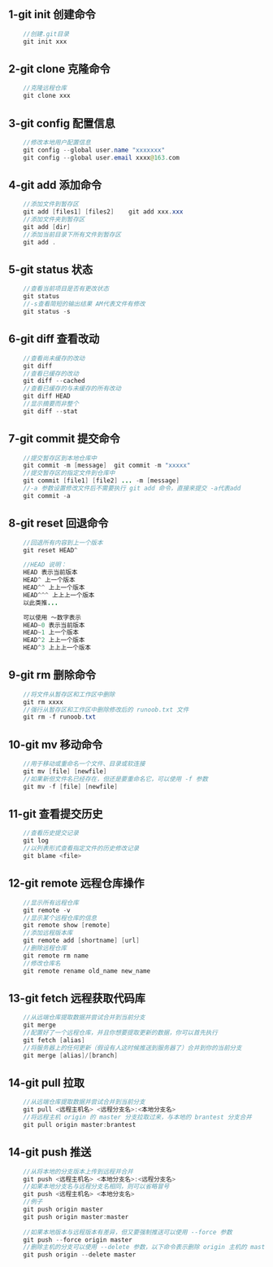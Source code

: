 ## 1-git init 创建命令
``` java
    //创建.git目录
    git init xxx
```

## 2-git clone 克隆命令
``` java
    //克隆远程仓库
    git clone xxx
```

## 3-git config 配置信息
``` java
    //修改本地用户配置信息
    git config --global user.name "xxxxxxx"
    git config --global user.email xxxx@163.com
```

## 4-git add 添加命令
``` java
    //添加文件到暂存区
    git add [files1] [files2]    git add xxx.xxx
    //添加文件夹到暂存区
    git add [dir]
    //添加当前目录下所有文件到暂存区
    git add .
```

## 5-git status 状态
``` java
    //查看当前项目是否有更改状态
    git status
    //-s查看简短的输出结果 AM代表文件有修改
    git status -s
```

## 6-git diff 查看改动
``` java
    //查看尚未缓存的改动
    git diff
    //查看已缓存的改动
    git diff --cached
    //查看已缓存的与未缓存的所有改动
    git diff HEAD
    //显示摘要而非整个
    git diff --stat
```

## 7-git commit 提交命令
``` java
    //提交暂存区到本地仓库中
    git commit -m [message]  git commit -m "xxxxx"
    //提交暂存区的指定文件到仓库中
    git commit [file1] [file2] ... -m [message]
    //-a 参数设置修改文件后不需要执行 git add 命令，直接来提交 -a代表add
    git commit -a
```

## 8-git reset  回退命令
``` java
    //回退所有内容到上一个版本
    git reset HEAD^ 

    //HEAD 说明：
    HEAD 表示当前版本
    HEAD^ 上一个版本
    HEAD^^ 上上一个版本
    HEAD^^^ 上上上一个版本
    以此类推...

    可以使用 ～数字表示
    HEAD~0 表示当前版本
    HEAD~1 上一个版本
    HEAD^2 上上一个版本
    HEAD^3 上上上一个版本
```

## 9-git rm 删除命令
``` java
    //将文件从暂存区和工作区中删除
    git rm xxxx
    //强行从暂存区和工作区中删除修改后的 runoob.txt 文件
    git rm -f runoob.txt 
 ```

## 10-git mv 移动命令
``` java
    //用于移动或重命名一个文件、目录或软连接
    git mv [file] [newfile]
    //如果新但文件名已经存在，但还是要重命名它，可以使用 -f 参数
    git mv -f [file] [newfile]
 ```

## 11-git 查看提交历史
``` java
    //查看历史提交记录
    git log
    //以列表形式查看指定文件的历史修改记录
    git blame <file>
 ```

## 12-git remote 远程仓库操作
``` java
    //显示所有远程仓库
    git remote -v
    //显示某个远程仓库的信息
    git remote show [remote]
    //添加远程版本库
    git remote add [shortname] [url]
    //删除远程仓库
    git remote rm name
    //修改仓库名
    git remote rename old_name new_name 
 ```

## 13-git fetch 远程获取代码库
``` java
    //从远端仓库提取数据并尝试合并到当前分支
    git merge
    //配置好了一个远程仓库，并且你想要提取更新的数据，你可以首先执行
    git fetch [alias]
    //将服务器上的任何更新（假设有人这时候推送到服务器了）合并到你的当前分支
    git merge [alias]/[branch]
 ```

## 14-git pull 拉取
``` java
    //从远端仓库提取数据并尝试合并到当前分支
    git pull <远程主机名> <远程分支名>:<本地分支名>
    //将远程主机 origin 的 master 分支拉取过来，与本地的 brantest 分支合并
    git pull origin master:brantest
 ```

## 14-git push 推送
``` java
    //从将本地的分支版本上传到远程并合并
    git push <远程主机名> <本地分支名>:<远程分支名>
    //如果本地分支名与远程分支名相同，则可以省略冒号
    git push <远程主机名> <本地分支名>
    //例子
    git push origin master
    git push origin master:master
    
    //如果本地版本与远程版本有差异，但又要强制推送可以使用 --force 参数
    git push --force origin master
    //删除主机的分支可以使用 --delete 参数，以下命令表示删除 origin 主机的 master 分支
    git push origin --delete master
 ```